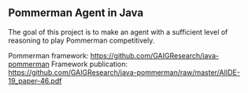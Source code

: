 Pommerman Agent in Java
-------------------

The goal of this project is to make an agent with a sufficient level of reasoning to play Pommerman competitively.

Pommerman framework: https://github.com/GAIGResearch/java-pommerman
Framework publication: https://github.com/GAIGResearch/java-pommerman/raw/master/AIIDE-19_paper-46.pdf
